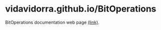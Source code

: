 # vidavidorra.github.io/BitOperations
BitOperations documentation web page [(link)](//vidavidorra.github.io/BitOperations/html/index.html).
